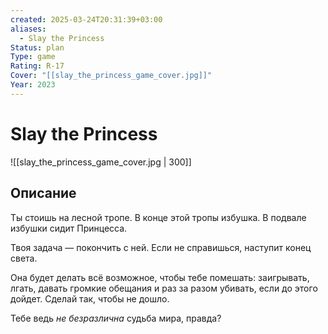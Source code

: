 ```yaml
---
created: 2025-03-24T20:31:39+03:00
aliases:
  - Slay the Princess
Status: plan
Type: game
Rating: R-17
Cover: "[[slay_the_princess_game_cover.jpg]]"
Year: 2023
---
```


# Slay the Princess

![[slay_the_princess_game_cover.jpg | 300]]



## Описание

Ты стоишь на лесной тропе. В конце этой тропы избушка. В подвале избушки сидит Принцесса.

Твоя задача — покончить с ней. Если не справишься, наступит конец света.

Она будет делать всё возможное, чтобы тебе помешать: заигрывать, лгать, давать громкие обещания и раз за разом убивать, если до этого дойдет. Сделай так, чтобы не дошло.

Тебе ведь *не безразлична* судьба мира, правда?
